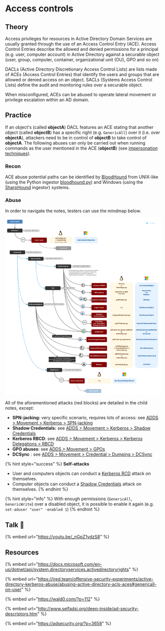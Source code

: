 # Access controls

## Theory

Access privileges for resources in Active Directory Domain Services are usually granted through the use of an Access Control Entry (ACE). Access Control Entries describe the allowed and denied permissions for a principal (e.g. user, computer account) in Active Directory against a securable object (user, group, computer, container, organizational unit (OU), GPO and so on)

DACLs (Active Directory Discretionary Access Control Lists) are lists made of ACEs (Access Control Entries) that identify the users and groups that are allowed or denied access on an object. SACLs (Systems Access Control Lists) define the audit and monitoring rules over a securable object.

When misconfigured, ACEs can be abused to operate lateral movement or privilege escalation within an AD domain.

## Practice

If an object's (called **objectA**) DACL features an ACE stating that another object (called **objectB**) has a specific right (e.g. `GenericAll`) over it (i.e. over **objectA**), attackers need to be in control of **objectB** to take control of **objectA**. The following abuses can only be carried out when running commands as the user mentioned in the ACE (**objectB**) (see [impersonation techniques](../credentials/impersonation.md)).

### Recon

ACE abuse potential paths can be identified by [BloodHound](../../recon/bloodhound.md) from UNIX-like (using the Python ingestor [bloodhound.py](https://github.com/fox-it/BloodHound.py)) and Windows (using the [SharpHound](https://github.com/BloodHoundAD/SharpHound3) ingestor) systems.

### Abuse

In order to navigate the notes, testers can use the mindmap below.

![](<../../../.gitbook/assets/Access Control Entries.png>)

All of the aforementioned attacks (red blocks) are detailed in the child notes, except:

* **SPN-jacking:** very specific scenario, requires lots of access: see [ADDS > Movement > Kerberos > SPN-jacking](../kerberos/spn-jacking.md)
* **Shadow Credentials:** see [ADDS > Movement > Kerberos > Shadow Credentials](../kerberos/shadow-credentials.md)
* **Kerberos RBCD**: see [ADDS > Movement > Kerberos > Kerberos Delegations > RBCD](../kerberos/delegations/#resource-based-constrained-delegations-rbcd)
* **GPO abuses**: see [ADDS > Movement > GPOs](../group-policies.md)
* **DCSync** : see [ADDS > Movement > Credential > Dumping > DCSync](../credentials/dumping/dcsync.md)

{% hint style="success" %}
**Self-attacks**

* User and computers objects can conduct a [Kerberos RCD](../kerberos/delegations/#resource-based-constrained-delegations-rbcd) attack on themselves.
* Computer objects can conduct a [Shadow Credentials](../kerberos/shadow-credentials.md) attack on themselves.
{% endhint %}

{% hint style="info" %}
With enough permissions (`GenericAll`, `GenericWrite`) over a disabled object, it is possible to enable it again (e.g. `set-aduser "user" -enabled 1`)
{% endhint %}

## Talk :microphone:

{% embed url="https://youtu.be/_nGpZ1ydzS8" %}

## Resources

{% embed url="https://docs.microsoft.com/en-us/dotnet/api/system.directoryservices.activedirectoryrights" %}

{% embed url="https://ired.team/offensive-security-experiments/active-directory-kerberos-abuse/abusing-active-directory-acls-aces#genericall-on-user" %}

{% embed url="https://wald0.com/?p=112" %}

{% embed url="http://www.selfadsi.org/deep-inside/ad-security-descriptors.htm" %}

{% embed url="https://adsecurity.org/?p=3658" %}




